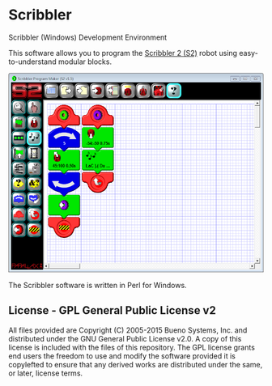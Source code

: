 Scribbler
=========

Scribbler (Windows) Development Environment

This software allows you to program the [Scribbler 2 (S2)](http://www.parallax.com/product/28136) robot using easy-to-understand modular blocks.  

![Scribbler Screenshot](images/ScreenShot.png)

The Scribbler software is written in Perl for Windows.

License - GPL General Public License v2
---------------------------------------

All files provided are Copyright (C) 2005-2015 Bueno Systems, Inc. and distributed under the GNU General Public License v2.0. A copy of this license is included with the files of this repository. The GPL license grants end users the freedom to use and modify the software provided it is copylefted to ensure that any derived works are distributed under the same, or later, license terms.
